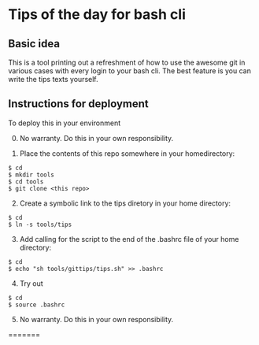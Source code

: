 
# Tips of the day for bash cli

## Basic idea

This is a tool printing out a refreshment of how to use the awesome git in various cases with every login to your bash cli. The best feature is you can write the tips texts yourself.

## Instructions for deployment

To deploy this in your environment

0) No warranty. Do this in your own responsibility.

1) Place the contents of this repo somewhere in your homedirectory:
```
$ cd
$ mkdir tools
$ cd tools
$ git clone <this repo>
```
2) Create a symbolic link to the tips diretory in your home directory:
```
$ cd
$ ln -s tools/tips
```
3) Add calling for the script to the end of the .bashrc file of your home directory:
```
$ cd 
$ echo "sh tools/gittips/tips.sh" >> .bashrc
```
4) Try out
```
$ cd
$ source .bashrc
```
5) No warranty. Do this in your own responsibility.


=======

